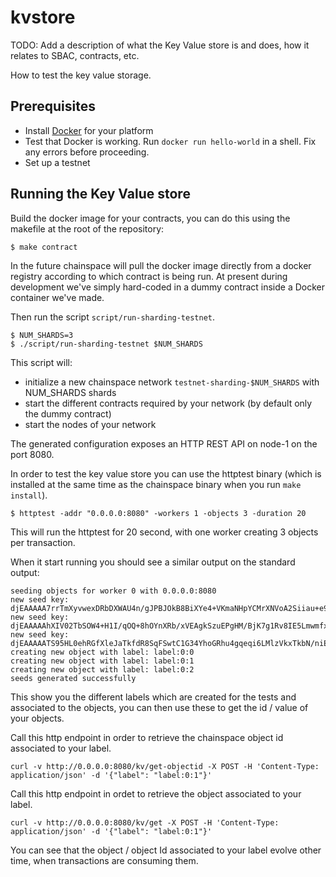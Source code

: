 kvstore
=======

TODO: Add a description of what the Key Value store is and does, how it relates to SBAC, contracts, etc.

How to test the key value storage.

Prerequisites
-------------

* Install [Docker](https://docs.docker.com/install/) for your platform
* Test that Docker is working. Run `docker run hello-world` in a shell. Fix any errors before proceeding.
* Set up a testnet

Running the Key Value store
---------------

Build the docker image for your contracts, you can do this using the makefile at the root of the repository:

```
$ make contract
```
In the future chainspace will pull the docker image directly from a docker registry according to which contract is being run. At present during development we've simply hard-coded in a dummy contract inside a Docker container we've made.  

Then run the script `script/run-sharding-testnet`.
```
$ NUM_SHARDS=3
$ ./script/run-sharding-testnet $NUM_SHARDS
```

This script will:

* initialize a new chainspace network `testnet-sharding-$NUM_SHARDS` with NUM_SHARDS shards
* start the different contracts required by your network (by default only the dummy contract)
* start the nodes of your network

The generated configuration exposes an HTTP REST API on node-1 on the port 8080.

In order to test the key value store you can use the httptest binary (which is installed at the same time as the chainspace binary when you run `make install`).

```
$ httptest -addr "0.0.0.0:8080" -workers 1 -objects 3 -duration 20
```

This will run the httptest for 20 second, with one worker creating 3 objects per transaction.

When it start running you should see a similar output on the standard output:
```
seeding objects for worker 0 with 0.0.0.0:8080
new seed key: djEAAAAA7rrTmXyvwexDRbDXWAU4n/gJPBJOkB8BiXYe4+VKmaNHpYCMrXNVoA2Siiau+e9ouPOZOG5CNLhiCDQ2KAzU+9+36tPibLbBwYx/B7M9TpGbDgD7VBL5XakoVf87VQWx
new seed key: djEAAAAAhXIV02TbSOW4+H1I/qOQ+8hOYnXRb/xVEAgkSzuEPgHM/BjK7g1Rv8IE5LmwmfxGnMrBMlO2XNX3W1wiZNxYkDB1ywDd210TGUt7Q7ZEqCqa/SCB7L3q6tfk2hy22cCU
new seed key: djEAAAAATS95HL0ehRGfXleJaTkfdR8SqFSwtC1G34YhoGRhu4gqeqi6LMlzVkxTkbN/niEXcQI7dpFwSfcVuUQBmfHWZf8ZRuNNhyDqWHiR2nOEb5Y1vNiQPu3PVepaoaJFYZN4
creating new object with label: label:0:0
creating new object with label: label:0:1
creating new object with label: label:0:2
seeds generated successfully
```

This show you the different labels which are created for the tests and associated to the objects, you can then use these to get the id / value of your objects.

Call this http endpoint in order to retrieve the chainspace object id associated to your label.
```
curl -v http://0.0.0.0:8080/kv/get-objectid -X POST -H 'Content-Type: application/json' -d '{"label": "label:0:1"}'
```


Call this http endpoint in ordet to retrieve the object associated to your label.
```
curl -v http://0.0.0.0:8080/kv/get -X POST -H 'Content-Type: application/json' -d '{"label": "label:0:1"}'
```

You can see that the object / object Id associated to your label evolve other time, when transactions are consuming them.
